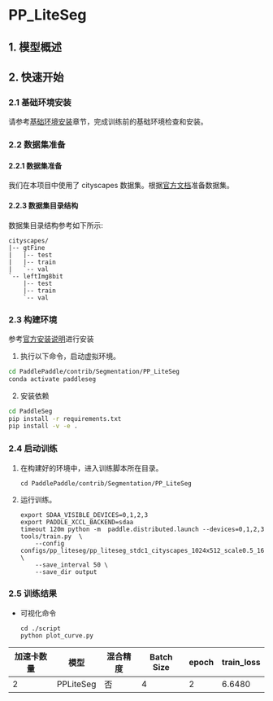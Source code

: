 # PP_LiteSeg

## 1. 模型概述



## 2. 快速开始

### 2.1 基础环境安装

请参考[基础环境安装](../../../../doc/Environment.md)章节，完成训练前的基础环境检查和安装。


### 2.2 数据集准备
#### 2.2.1 数据集准备

我们在本项目中使用了 cityscapes 数据集。根据[官方文档](./pre_data_cn.md)准备数据集。


#### 2.2.3 数据集目录结构

数据集目录结构参考如下所示:

```
cityscapes/
|-- gtFine
|   |-- test
|   |-- train
|   `-- val
`-- leftImg8bit
    |-- test
    |-- train
    `-- val
```

### 2.3 构建环境

参考[官方安装说明](./docs/install_cn.md)进行安装

1. 执行以下命令，启动虚拟环境。
``` bash
cd PaddlePaddle/contrib/Segmentation/PP_LiteSeg
conda activate paddleseg
```
2. 安装依赖
``` bash
cd PaddleSeg
pip install -r requirements.txt
pip install -v -e .
```

### 2.4 启动训练
1. 在构建好的环境中，进入训练脚本所在目录。
    ```
    cd PaddlePaddle/contrib/Segmentation/PP_LiteSeg
    ```

2. 运行训练。
    ```
    export SDAA_VISIBLE_DEVICES=0,1,2,3
    export PADDLE_XCCL_BACKEND=sdaa
    timeout 120m python -m  paddle.distributed.launch --devices=0,1,2,3 tools/train.py  \
        --config configs/pp_liteseg/pp_liteseg_stdc1_cityscapes_1024x512_scale0.5_160k.yml \
        --save_interval 50 \
        --save_dir output
    ```


### 2.5 训练结果

- 可视化命令
    ```
    cd ./script
    python plot_curve.py
    ```
| 加速卡数量 | 模型 | 混合精度 | Batch Size | epoch | train_loss |
| --- | --- | --- | --- | --- | --- |
| 2 | PPLiteSeg | 否 | 4 | 2 | 6.6480 |
